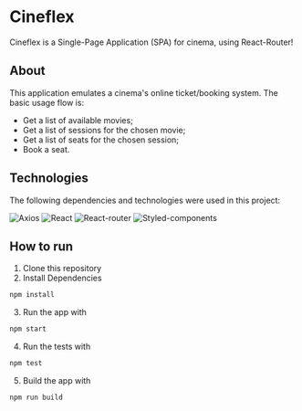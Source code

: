# Cineflex
Cineflex is a Single-Page Application (SPA) for cinema, using React-Router!

## About
This application emulates a cinema's online ticket/booking system. The basic usage flow is:
<ul>
<li>Get a list of available movies;</li>
<li>Get a list of sessions for the chosen movie;</li>
<li>Get a list of seats for the chosen session;</li>
<li>Book a seat.</li>
</ul>

## Technologies
The following dependencies and technologies were used in this project:

![Axios](https://img.shields.io/badge/axios-671ddf?&style=for-the-badge&logo=axios&logoColor=white)
![React](https://img.shields.io/badge/React-20232A?style=for-the-badge&logo=react&logoColor=61DAFB)
![React-router](https://img.shields.io/badge/React_Router-CA4245?style=for-the-badge&logo=react-router&logoColor=white)
![Styled-components](https://img.shields.io/badge/styled--components-DB7093?style=for-the-badge&logo=styled-components&logoColor=white)

## How to run

1. Clone this repository
2. Install Dependencies
```bash
npm install
```
3. Run the app with
```bash
npm start
````
4. Run the tests with
```bash
npm test
```
5. Build the app with
```bash
npm run build
```
